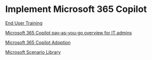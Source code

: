 # Implement Microsoft 365 Copilot

[End User Training](https://learn.microsoft.com/en-us/training/paths/empower-workforce-copilot-use-cases/)

[Microsoft 365 Copilot pay-as-you-go overview for IT admins](https://learn.microsoft.com/en-us/copilot/microsoft-365/pay-as-you-go/overview)

[Microsoft 365 Copilot Adoption](https://adoption.microsoft.com/en-us/copilot/)

[Microsoft Scenario Library](https://adoption.microsoft.com/en-us/scenario-library/)
